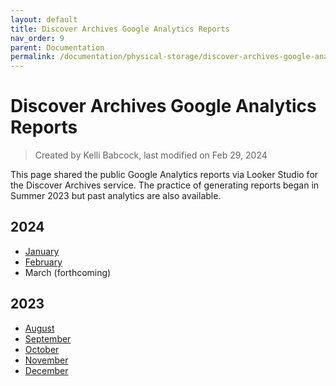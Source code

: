```yaml
---
layout: default
title: Discover Archives Google Analytics Reports
nav_order: 9
parent: Documentation
permalink: /documentation/physical-storage/discover-archives-google-analytics-reports
---
```


# Discover Archives Google Analytics Reports  

> Created by Kelli Babcock, last modified on Feb 29, 2024

This page shared the public Google Analytics reports via Looker Studio for the Discover Archives service. The practice of generating reports began in Summer 2023 but past analytics are also available.

## 2024
* [January](https://lookerstudio.google.com/reporting/ac8e2f0d-ba7e-43a8-a98b-a1f616452f81)
* [February](https://lookerstudio.google.com/reporting/73a76b8b-1322-405b-b1f0-7597cdfb956a)
* March (forthcoming)

## 2023
* [August](https://lookerstudio.google.com/reporting/62f4623e-4945-490b-8748-ed4089fe359a/page/H3aUD)
* [September](https://lookerstudio.google.com/reporting/af82a50e-2e15-49a0-9f7f-9ebe47a820e3)
* [October](https://lookerstudio.google.com/reporting/614cf610-4b69-4b80-881b-4ac72c422574)
* [November](https://lookerstudio.google.com/reporting/e9c29bd7-e36c-47e9-a034-caed5bdb97e5/page/H3aUD)
* [December](https://lookerstudio.google.com/reporting/6b1f42bf-d01f-4a65-a294-bcb79b1a79ff)
